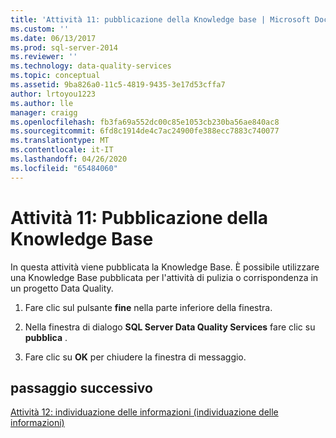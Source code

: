 ```yaml
---
title: 'Attività 11: pubblicazione della Knowledge base | Microsoft Docs'
ms.custom: ''
ms.date: 06/13/2017
ms.prod: sql-server-2014
ms.reviewer: ''
ms.technology: data-quality-services
ms.topic: conceptual
ms.assetid: 9ba826a0-11c5-4819-9435-3e17d53cffa7
author: lrtoyou1223
ms.author: lle
manager: craigg
ms.openlocfilehash: fb3fa69a552dc00c85e1053cb230ba56ae840ac8
ms.sourcegitcommit: 6fd8c1914de4c7ac24900fe388ecc7883c740077
ms.translationtype: MT
ms.contentlocale: it-IT
ms.lasthandoff: 04/26/2020
ms.locfileid: "65484060"
---
```

# <a name="task-11-publishing-the-knowledge-base"></a>Attività 11: Pubblicazione della Knowledge Base
  In questa attività viene pubblicata la Knowledge Base. È possibile utilizzare una Knowledge Base pubblicata per l'attività di pulizia o corrispondenza in un progetto Data Quality.  
  
1.  Fare clic sul pulsante **fine** nella parte inferiore della finestra.  
  
2.  Nella finestra di dialogo **SQL Server Data Quality Services** fare clic su **pubblica** .  
  
3.  Fare clic su **OK** per chiudere la finestra di messaggio.  
  
## <a name="next-step"></a>passaggio successivo  
 [Attività 12: individuazione delle informazioni &#40;individuazione delle informazioni&#41;](../../2014/tutorials/task-12-discovering-knowledge-knowledge-discovery.md)  
  
  
